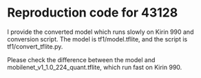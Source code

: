 # Reproduction code for 43128

I provide the converted model which runs slowly on Kirin 990 and conversion script.
The model is tf1/model.tflite, and the script is tf1/convert_tflite.py.

Please check the difference between the model and mobilenet_v1_1.0_224_quant.tflite, which run fast on Kirin 990.
